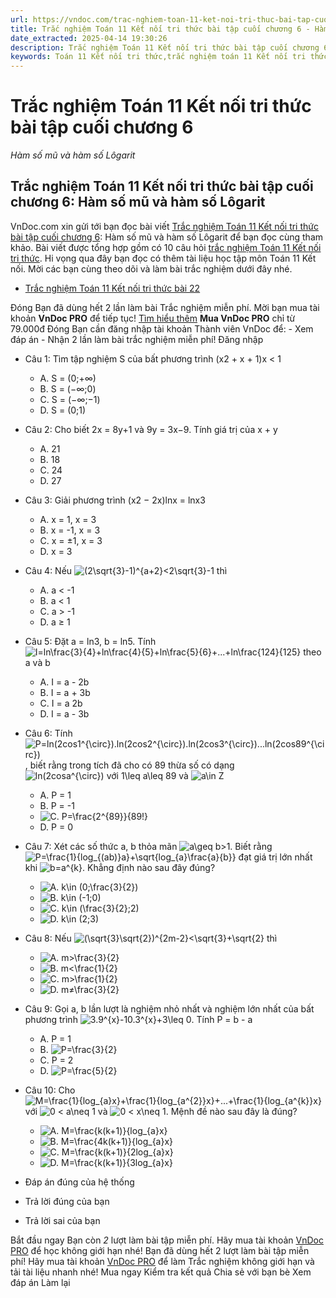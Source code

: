 ```yaml
---
url: https://vndoc.com/trac-nghiem-toan-11-ket-noi-tri-thuc-bai-tap-cuoi-chuong-6-316382
title: Trắc nghiệm Toán 11 Kết nối tri thức bài tập cuối chương 6 - Hàm số mũ và hàm số Lôgarit - VnDoc.com
date_extracted: 2025-04-14 19:30:26
description: Trắc nghiệm Toán 11 Kết nối tri thức bài tập cuối chương 6: Hàm số mũ và hàm số Lôgarit được VnDoc.com sưu tầm và xin gửi tới bạn đọc cùng tham khảo nhé.
keywords: Toán 11 Kết nối tri thức,trắc nghiệm toán 11 Kết nối tri thức,toán lớp 11 Kết nối tri thức,trắc nghiệm toán 11 kết nối,toán 11 kết nối,trắc nghiệm toán 11,trắc nghiệm toán 11 kết nối tri thức bài tập cuối chương 6,Trắc nghiệm Toán 11 Kết nối tri thức bài tập cuối chương 6 Hàm số mũ và hàm số Lôgarit,bài tập cuối chương 6 Hàm số mũ và hàm số Lôgarit,bài tập cuối chương 6,Hàm số mũ và hàm số Lôgarit
---
```


# Trắc nghiệm Toán 11 Kết nối tri thức bài tập cuối chương 6
 _Hàm số mũ và hàm số Lôgarit_
## Trắc nghiệm Toán 11 Kết nối tri thức bài tập cuối chương 6: Hàm số mũ và hàm số Lôgarit
VnDoc.com xin gửi tới bạn đọc bài viết [Trắc nghiệm Toán 11 Kết nối tri thức bài tập cuối chương 6](<https://vndoc.com/trac-nghiem-toan-11-ket-noi-tri-thuc-bai-tap-cuoi-chuong-6-316382>): Hàm số mũ và hàm số Lôgarit để bạn đọc cùng tham khảo.
Bài viết được tổng hợp gồm có 10 câu hỏi [trắc nghiệm Toán 11 Kết nối tri thức](<https://vndoc.com/test-mon-toan-lop11>). Hi vọng qua đây bạn đọc có thêm tài liệu học tập môn Toán 11 Kết nối. Mời các bạn cùng theo dõi và làm bài trắc nghiệm dưới đây nhé.
  * [Trắc nghiệm Toán 11 Kết nối tri thức bài 22](<https://vndoc.com/trac-nghiem-toan-11-ket-noi-tri-thuc-bai-22-316500>)

Đóng
Bạn đã dùng hết 2 lần làm bài Trắc nghiệm miễn phí. Mời bạn mua tài khoản **VnDoc PRO** để tiếp tục\! [Tìm hiểu thêm](</pro>)
**Mua VnDoc PRO** chỉ từ 79.000đ
Đóng
Bạn cần đăng nhập tài khoản Thành viên VnDoc để:
\- Xem đáp án
\- Nhận 2 lần làm bài trắc nghiệm miễn phí\!
Đăng nhập 
  * Câu 1:
Tìm tập nghiệm S của bất phương trình \(x2 \+ x + 1\)x < 1
    * A. S = \(0;+∞\)
    * B. S = \(−∞;0\)
    * C. S = \(−∞;−1\)
    * D. S = \(0;1\)
  * Câu 2:
Cho biết 2x = 8y+1 và 9y = 3x−9. Tính giá trị của x + y
    * A. 21
    * B. 18
    * C. 24
    * D. 27
  * Câu 3:
Giải phương trình \(x2 − 2x\)lnx = lnx3
    * A. x = 1, x = 3
    * B. x = -1, x = 3
    * C. x = ±1, x = 3
    * D. x = 3
  * Câu 4:
Nếu ![\(2\\sqrt{3}-1\)^{a+2}<2\\sqrt{3}-1](https://tex.vdoc.vn?tex=\(2%5Csqrt%7B3%7D-1\)%5E%7Ba%2B2%7D%3C2%5Csqrt%7B3%7D-1) thì
    * A. a < -1
    * B. a < 1
    * C. a > -1
    * D. a ≥ 1
  * Câu 5:
Đặt a = ln3, b = ln5. Tính ![I=ln\\frac{3}{4}+ln\\frac{4}{5}+ln\\frac{5}{6}+...+ln\\frac{124}{125}](https://tex.vdoc.vn?tex=I%3Dln%5Cfrac%7B3%7D%7B4%7D%2Bln%5Cfrac%7B4%7D%7B5%7D%2Bln%5Cfrac%7B5%7D%7B6%7D%2B...%2Bln%5Cfrac%7B124%7D%7B125%7D) theo a và b
    * A. I = a - 2b
    * B. I = a + 3b
    * C. I = a 2b
    * D. I = a - 3b
  * Câu 6:
Tính ![P=ln\(2cos1^{\\circ}\).ln\(2cos2^{\\circ}\).ln\(2cos3^{\\circ}\)...ln\(2cos89^{\\circ}\)](https://tex.vdoc.vn?tex=P%3Dln\(2cos1%5E%7B%5Ccirc%7D\).ln\(2cos2%5E%7B%5Ccirc%7D\).ln\(2cos3%5E%7B%5Ccirc%7D\)...ln\(2cos89%5E%7B%5Ccirc%7D\)), biết rằng trong tích đã cho có 89 thừa số có dạng ![ln\(2cosa^{\\circ}\) với 1\\leq a\\leq 89](https://tex.vdoc.vn?tex=ln\(2cosa%5E%7B%5Ccirc%7D\)%20v%E1%BB%9Bi%201%5Cleq%20a%5Cleq%2089) và ![a\\in Z](https://tex.vdoc.vn?tex=a%5Cin%20Z)
    * A. P = 1
    * B. P = -1
    * ![C. P=\\frac{2^{89}}{89!}](https://tex.vdoc.vn?tex=C.%20P%3D%5Cfrac%7B2%5E%7B89%7D%7D%7B89!%7D)
    * D. P = 0
  * Câu 7:
Xét các số thức a, b thỏa mãn ![a\\geq b>1](https://tex.vdoc.vn?tex=a%5Cgeq%20b%3E1). Biết rằng ![P=\\frac{1}{log_{\(ab\)}a}+\\sqrt{log_{a}\\frac{a}{b}}](https://tex.vdoc.vn?tex=P%3D%5Cfrac%7B1%7D%7Blog_%7B\(ab\)%7Da%7D%2B%5Csqrt%7Blog_%7Ba%7D%5Cfrac%7Ba%7D%7Bb%7D%7D) đạt giá trị lớn nhất khi ![b=a^{k}](https://tex.vdoc.vn?tex=b%3Da%5E%7Bk%7D). Khẳng định nào sau đây đúng?
    * ![A. k\\in \(0;\\frac{3}{2}\)](https://tex.vdoc.vn?tex=A.%20k%5Cin%20\(0%3B%5Cfrac%7B3%7D%7B2%7D\))
    * ![B. k\\in \(-1;0\)](https://tex.vdoc.vn?tex=B.%20k%5Cin%20\(-1%3B0\))
    * ![C. k\\in \(\\frac{3}{2};2\)](https://tex.vdoc.vn?tex=C.%20k%5Cin%20\(%5Cfrac%7B3%7D%7B2%7D%3B2\))
    * ![D. k\\in \(2;3\)](https://tex.vdoc.vn?tex=D.%20k%5Cin%20\(2%3B3\))
  * Câu 8:
Nếu ![\(\\sqrt{3}\\sqrt{2}\)^{2m-2}<\\sqrt{3}+\\sqrt{2}](https://tex.vdoc.vn?tex=\(%5Csqrt%7B3%7D%5Csqrt%7B2%7D\)%5E%7B2m-2%7D%3C%5Csqrt%7B3%7D%2B%5Csqrt%7B2%7D) thì
    * ![A. m>\\frac{3}{2}](https://tex.vdoc.vn?tex=A.%20m%3E%5Cfrac%7B3%7D%7B2%7D)
    * ![B. m<\\frac{1}{2}](https://tex.vdoc.vn?tex=B.%20m%3C%5Cfrac%7B1%7D%7B2%7D)
    * ![C. m>\\frac{1}{2}](https://tex.vdoc.vn?tex=C.%20m%3E%5Cfrac%7B1%7D%7B2%7D)
    * ![D. m≠\\frac{3}{2}](https://tex.vdoc.vn?tex=D.%20m%E2%89%A0%5Cfrac%7B3%7D%7B2%7D)
  * Câu 9:
Gọi a, b lần lượt là nghiệm nhỏ nhất và nghiệm lớn nhất của bất phương trình ![3.9^{x}-10.3^{x}+3\\leq 0](https://tex.vdoc.vn?tex=3.9%5E%7Bx%7D-10.3%5E%7Bx%7D%2B3%5Cleq%200). Tính P = b - a
    * A. P = 1
    * B. ![P=\\frac{3}{2}](https://tex.vdoc.vn?tex=P%3D%5Cfrac%7B3%7D%7B2%7D)
    * C. P = 2
    * D. ![P=\\frac{5}{2}](https://tex.vdoc.vn?tex=P%3D%5Cfrac%7B5%7D%7B2%7D)
  * Câu 10:
Cho ![M=\\frac{1}{log_{a}x}+\\frac{1}{log_{a^{2}}x}+...+\\frac{1}{log_{a^{k}}x}](https://tex.vdoc.vn?tex=M%3D%5Cfrac%7B1%7D%7Blog_%7Ba%7Dx%7D%2B%5Cfrac%7B1%7D%7Blog_%7Ba%5E%7B2%7D%7Dx%7D%2B...%2B%5Cfrac%7B1%7D%7Blog_%7Ba%5E%7Bk%7D%7Dx%7D) với ![0 < a\\neq 1](https://tex.vdoc.vn?tex=0%20%3C%20a%5Cneq%201) và ![0 < x\\neq 1](https://tex.vdoc.vn?tex=0%20%3C%20x%5Cneq%201). Mệnh đề nào sau đây là đúng?
    * ![A. M=\\frac{k\(k+1\)}{log_{a}x}](https://tex.vdoc.vn?tex=A.%20M%3D%5Cfrac%7Bk\(k%2B1\)%7D%7Blog_%7Ba%7Dx%7D)
    * ![B. M=\\frac{4k\(k+1\)}{log_{a}x}](https://tex.vdoc.vn?tex=B.%20M%3D%5Cfrac%7B4k\(k%2B1\)%7D%7Blog_%7Ba%7Dx%7D)
    * ![C. M=\\frac{k\(k+1\)}{2log_{a}x}](https://tex.vdoc.vn?tex=C.%20M%3D%5Cfrac%7Bk\(k%2B1\)%7D%7B2log_%7Ba%7Dx%7D)
    * ![D. M=\\frac{k\(k+1\)}{3log_{a}x}](https://tex.vdoc.vn?tex=D.%20M%3D%5Cfrac%7Bk\(k%2B1\)%7D%7B3log_%7Ba%7Dx%7D)

  * Đáp án đúng của hệ thống
  * Trả lời đúng của bạn
  * Trả lời sai của bạn

Bắt đầu ngay
Bạn còn _2_ lượt làm bài tập miễn phí. Hãy mua tài khoản [VnDoc PRO](</pro>) để học không giới hạn nhé\!  Bạn đã dùng hết 2 lượt làm bài tập miễn phí\! Hãy mua tài khoản [VnDoc PRO](</pro>) để làm Trắc nghiệm không giới hạn và tải tài liệu nhanh nhé\!  Mua ngay
Kiểm tra kết quả Chia sẻ với bạn bè Xem đáp án Làm lại
